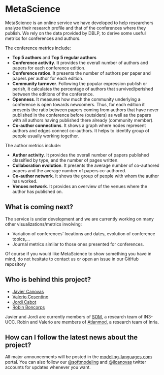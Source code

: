 # MetaScience

MetaScience is an online service we have developed to help researchers analyze their research profile and that of the conferences where they publish. We rely on the data provided by DBLP, to derive some useful metrics for conferences and authors. 

The conference metrics include:

- **Top 5 authors** and **Top 5 regular authors**
- **Conference activity**. It provides the overall number of authors and papers for each conference edition.
- **Conference ratios**. It presents the number of authors per paper and papers per author for each edition.
- **Community turnover**. Following the popular expression publish or perish, it calculates the percentage of authors that survived/perished between the editions of the conference. 
- **Openness**. It measures how much the community underlying a conference is open towards newcomers. Thus, for each edition it presents the ratio between papers coming from authors that have never published in the conference before (outsiders) as well as the papers with all authors having published there already (community member).
- **Co-author connections**. It shows a graph where nodes represent authors and edges connect co-authors. It helps to identify group of people usually working together.

The author metrics include:

- **Author activity**. It provides the overall number of papers published classified by type, and the number of pages written.
- **Collaboration evolution**. It presents the average number of co-authored papers and the average number of papers co-authored.
- **Co-author network**. It shows the group of people with whom the author has worked. 
- **Venues network**.  It provides an overview of the venues where the author has published on.

## What is coming next?

The service is under development and we are currently working on many other visualizations/metrics involving:
- Variation of conferences’ locations and dates, evolution of conference topics,...
- Journal metrics similar to those ones presented for conferences.
 
Of course if you would like MetaScience to show something you have in mind, do not hesitate to contact us or open an issue in our GitHub repository

## Who is behind this project?

* [Javier Canovas](http://github.com/jlcanovas/ "Javier Canovas")
* [Valerio Cosentino](http://github.com/valeriocos/ "Valerio Cosentino")
* [Jordi Cabot](http://github.com/jcabot/ "Jordi Cabot")
* [Robin Boncorps](http://github.com/rboncorps/ "Robin Boncorps")

Javier and Jordi are currently members of [SOM](http://som.uoc.es), a research team of IN3-UOC. Robin and Valerio are members of [Atlanmod](http://www.emn.fr/z-info/atlanmod), a research team of Inria.

How can I follow the latest news about the project?
---------------------------------------------------

All major announcements will be posted in the [modeling-languages.com](http://modeling-languages.com "modeling-languages.com") portal. You can also follow our [@softmodeling](https://twitter.com/softmodeling "@softmodeling") and [@jlcanovas](https://twitter.com/jlcanovas "@jlcanovas") twitter accounts for updates whenever you want. 